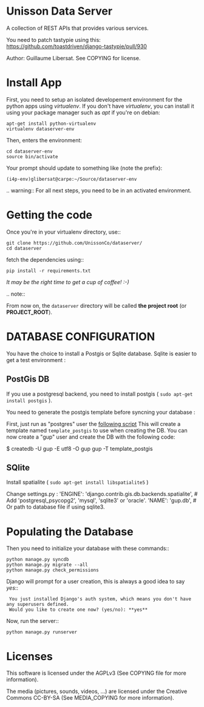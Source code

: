 Unisson Data Server
===================

A collection of REST APIs that provides various services. 

You need to patch tastypie using this:
https://github.com/toastdriven/django-tastypie/pull/930

Author: Guillaume Libersat. See COPYING for license.


Install App
===========

First, you need to setup an isolated developement environment for the
python apps using *virtualenv*. If you don't have *virtualenv*, you can
install it using your package manager such as *apt* if you're on
debian:

    apt-get install python-virtualenv
    virtualenv dataserver-env

Then, enters the environment:

    cd dataserver-env
    source bin/activate
  
Your prompt should update to something like (note the prefix):

    (i4p-env)glibersat@carpe:~/Source/dataserver-env
    
.. warning:: For all next steps, you need to be in an activated environment.
  
  
Getting the code
================

Once you're in your virtualenv directory, use::

    git clone https://github.com/UnissonCo/dataserver/
    cd dataserver
  
fetch the dependencies using::

    pip install -r requirements.txt
  
*It may be the right time to get a cup of coffee! :-)*

.. note::

  From now on, the ``dataserver`` directory will be called **the project root** (or **PROJECT_ROOT**).


# DATABASE CONFIGURATION #

You have the choice to install a Postgis or Sqlite database. Sqlite is easier to get a test environment :

## PostGis DB ##
If you use a postgresql backend, you need to install postgis ( `sudo apt-get install postgis` ).

You need to generate the postgis template before syncning your database :

First, just run as "postgres" user the [following script](https://github.com/JoshData/boundaries_us/blob/master/misc/create_template_postgis-debian.sh)
This will create a template named `template_postgis` to use when creating the DB. You can now create a "gup" user and 
create the DB with the following code:

  $ createdb -U gup -E utf8 -O gup gup -T template_postgis
  
  
## SQlite  ##
Install spatialite ( `sudo apt-get install libspatialite5` )

Change settings.py : 
  'ENGINE': 'django.contrib.gis.db.backends.spatialite', # Add 'postgresql_psycopg2', 'mysql', 'sqlite3' or 'oracle'.
  'NAME': 'gup.db',                      # Or path to database file if using sqlite3.


Populating the Database
=======================

Then you need to initialize your database with these commands::

    python manage.py syncdb 
    python manage.py migrate --all
    python manage.py check_permissions


Django will prompt for a user creation, this is always a good idea to say *yes*::

     You just installed Django's auth system, which means you don't have any superusers defined.
     Would you like to create one now? (yes/no): **yes**


Now, run the server::

    python manage.py runserver


Licenses
========

This software is licensed under the AGPLv3 (See COPYING file for more information).

The media (pictures, sounds, videos, ...) are licensed under the Creative Commons CC-BY-SA (See MEDIA_COPYING for more information).
